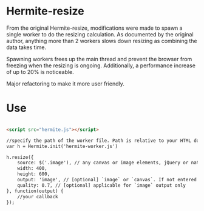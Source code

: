 Hermite-resize
==============

From the original Hermite-resize, modifications were made to spawn a single worker to do the resizing calculation. As documented by the original author, anything more than 2 workers slows down resizing as combining the data takes time.

Spawning workers frees up the main thread and prevent the browser from freezing when the resizing is ongoing. Additionally, a performance increase of up to 20% is noticeable.

Major refactoring to make it more user friendly.


Use
==============

```html

<script src="hermite.js"></script>

//specify the path of the worker file. Path is relative to your HTML document and NOT the script path
var h = Hermite.init('hermite-worker.js')

h.resize({
    source: $('.image'), // any canvas or image elements, jQuery or native
    width: 400,
    height: 600,
    output: 'image', // [optional] `image` or `canvas`. If not entered output is same as input element.
    quality: 0.7, // [optional] applicable for `image` output only
}, function(output) {
    //your callback
});

```